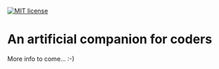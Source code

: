 [![MIT license](http://img.shields.io/badge/license-MIT-brightgreen.svg)](http://opensource.org/licenses/MIT)

# An artificial companion for coders

More info to come... :-)
